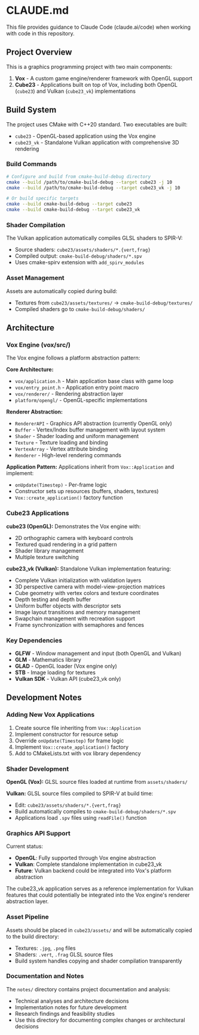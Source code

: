 # CLAUDE.md

This file provides guidance to Claude Code (claude.ai/code) when working with code in this repository.

## Project Overview

This is a graphics programming project with two main components:
1. **Vox** - A custom game engine/renderer framework with OpenGL support
2. **Cube23** - Applications built on top of Vox, including both OpenGL (`cube23`) and Vulkan (`cube23_vk`) implementations

## Build System

The project uses CMake with C++20 standard. Two executables are built:

- `cube23` - OpenGL-based application using the Vox engine
- `cube23_vk` - Standalone Vulkan application with comprehensive 3D rendering

### Build Commands

```bash
# Configure and build from cmake-build-debug directory
cmake --build /path/to/cmake-build-debug --target cube23 -j 10
cmake --build /path/to/cmake-build-debug --target cube23_vk -j 10

# Or build specific targets
cmake --build cmake-build-debug --target cube23
cmake --build cmake-build-debug --target cube23_vk
```

### Shader Compilation

The Vulkan application automatically compiles GLSL shaders to SPIR-V:
- Source shaders: `cube23/assets/shaders/*.{vert,frag}`
- Compiled output: `cmake-build-debug/shaders/*.spv`
- Uses cmake-spirv extension with `add_spirv_modules`

### Asset Management

Assets are automatically copied during build:
- Textures from `cube23/assets/textures/` → `cmake-build-debug/textures/`
- Compiled shaders go to `cmake-build-debug/shaders/`

## Architecture

### Vox Engine (vox/src/)

The Vox engine follows a platform abstraction pattern:

**Core Architecture:**
- `vox/application.h` - Main application base class with game loop
- `vox/entry_point.h` - Application entry point macro
- `vox/renderer/` - Rendering abstraction layer
- `platform/opengl/` - OpenGL-specific implementations

**Renderer Abstraction:**
- `RendererAPI` - Graphics API abstraction (currently OpenGL only)
- `Buffer` - Vertex/Index buffer management with layout system
- `Shader` - Shader loading and uniform management
- `Texture` - Texture loading and binding
- `VertexArray` - Vertex attribute binding
- `Renderer` - High-level rendering commands

**Application Pattern:**
Applications inherit from `Vox::Application` and implement:
- `onUpdate(Timestep)` - Per-frame logic
- Constructor sets up resources (buffers, shaders, textures)
- `Vox::create_application()` factory function

### Cube23 Applications

**cube23 (OpenGL):** Demonstrates the Vox engine with:
- 2D orthographic camera with keyboard controls
- Textured quad rendering in a grid pattern
- Shader library management
- Multiple texture switching

**cube23_vk (Vulkan):** Standalone Vulkan implementation featuring:
- Complete Vulkan initialization with validation layers
- 3D perspective camera with model-view-projection matrices
- Cube geometry with vertex colors and texture coordinates
- Depth testing and depth buffer
- Uniform buffer objects with descriptor sets
- Image layout transitions and memory management
- Swapchain management with recreation support
- Frame synchronization with semaphores and fences

### Key Dependencies

- **GLFW** - Window management and input (both OpenGL and Vulkan)
- **GLM** - Mathematics library
- **GLAD** - OpenGL loader (Vox engine only)
- **STB** - Image loading for textures
- **Vulkan SDK** - Vulkan API (cube23_vk only)

## Development Notes

### Adding New Vox Applications

1. Create source file inheriting from `Vox::Application`
2. Implement constructor for resource setup
3. Override `onUpdate(Timestep)` for frame logic
4. Implement `Vox::create_application()` factory
5. Add to CMakeLists.txt with vox library dependency

### Shader Development

**OpenGL (Vox):** GLSL source files loaded at runtime from `assets/shaders/`

**Vulkan:** GLSL source files compiled to SPIR-V at build time:
- Edit: `cube23/assets/shaders/*.{vert,frag}`
- Build automatically compiles to `cmake-build-debug/shaders/*.spv`
- Applications load `.spv` files using `readFile()` function

### Graphics API Support

Current status:
- **OpenGL**: Fully supported through Vox engine abstraction
- **Vulkan**: Complete standalone implementation in cube23_vk
- **Future**: Vulkan backend could be integrated into Vox's platform abstraction

The cube23_vk application serves as a reference implementation for Vulkan features that could potentially be integrated into the Vox engine's renderer abstraction layer.

### Asset Pipeline

Assets should be placed in `cube23/assets/` and will be automatically copied to the build directory:
- Textures: `.jpg`, `.png` files
- Shaders: `.vert`, `.frag` GLSL source files
- Build system handles copying and shader compilation transparently

### Documentation and Notes

The `notes/` directory contains project documentation and analysis:
- Technical analyses and architecture decisions
- Implementation notes for future development
- Research findings and feasibility studies
- Use this directory for documenting complex changes or architectural decisions